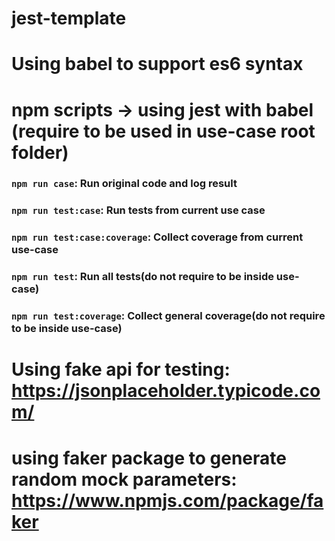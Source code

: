 # jest-template

# Using babel to support es6 syntax

# npm scripts -> using jest with babel (require to be used in use-case root folder)
### `npm run case`: Run original code and log result
### `npm run test:case`: Run tests from current use case
### `npm run test:case:coverage`: Collect coverage from current use-case
### `npm run test`: Run all tests(do not require to be inside use-case)
### `npm run test:coverage`: Collect general coverage(do not require to be inside use-case)


# Using fake api for testing: https://jsonplaceholder.typicode.com/
# using faker package to generate random mock parameters: https://www.npmjs.com/package/faker
